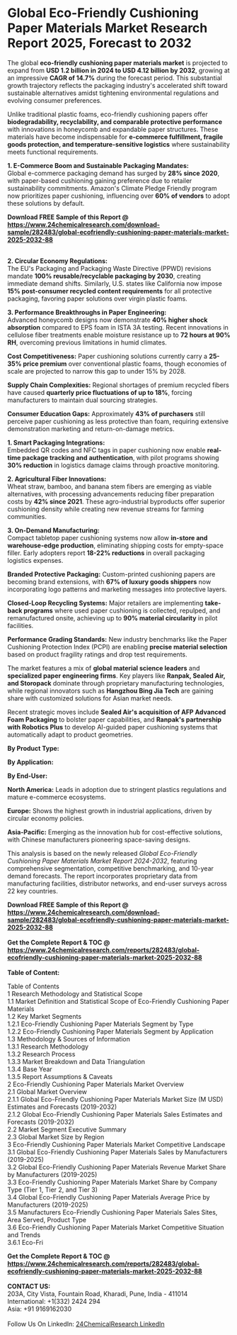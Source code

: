 <h1>Global Eco-Friendly Cushioning Paper Materials Market Research Report 2025, Forecast to 2032</h1><p>The global <strong>eco-friendly cushioning paper materials market</strong> is projected to expand from <strong>USD 1.2 billion in 2024 to USD 4.12 billion by 2032</strong>, growing at an impressive <strong>CAGR of 14.7%</strong> during the forecast period. This substantial growth trajectory reflects the packaging industry's accelerated shift toward sustainable alternatives amidst tightening environmental regulations and evolving consumer preferences.</p><p>Unlike traditional plastic foams, eco-friendly cushioning papers offer <strong>biodegradability, recyclability, and comparable protective performance</strong> with innovations in honeycomb and expandable paper structures. These materials have become indispensable for <strong>e-commerce fulfillment, fragile goods protection, and temperature-sensitive logistics</strong> where sustainability meets functional requirements.</p><p><strong>1. E-Commerce Boom and Sustainable Packaging Mandates:</strong><br>
Global e-commerce packaging demand has surged by <strong>28% since 2020</strong>, with paper-based cushioning gaining preference due to retailer sustainability commitments. Amazon's Climate Pledge Friendly program now prioritizes paper cushioning, influencing over <strong>60% of vendors</strong> to adopt these solutions by default.</p><div><b>Download FREE Sample of this Report @ 
            <a href="https://www.24chemicalresearch.com/download-sample/282483/global-ecofriendly-cushioning-paper-materials-market-2025-2032-88">
            https://www.24chemicalresearch.com/download-sample/282483/global-ecofriendly-cushioning-paper-materials-market-2025-2032-88</a></b></div><br><p><strong>2. Circular Economy Regulations:</strong><br>
The EU's Packaging and Packaging Waste Directive (PPWD) revisions mandate <strong>100% reusable/recyclable packaging by 2030</strong>, creating immediate demand shifts. Similarly, U.S. states like California now impose <strong>15% post-consumer recycled content requirements</strong> for all protective packaging, favoring paper solutions over virgin plastic foams.</p><p><strong>3. Performance Breakthroughs in Paper Engineering:</strong><br>
Advanced honeycomb designs now demonstrate <strong>40% higher shock absorption</strong> compared to EPS foam in ISTA 3A testing. Recent innovations in cellulose fiber treatments enable moisture resistance up to <strong>72 hours at 90% RH</strong>, overcoming previous limitations in humid climates.</p><p><strong>Cost Competitiveness:</strong> Paper cushioning solutions currently carry a <strong>25-35% price premium</strong> over conventional plastic foams, though economies of scale are projected to narrow this gap to under 15% by 2028.</p><p><strong>Supply Chain Complexities:</strong> Regional shortages of premium recycled fibers have caused <strong>quarterly price fluctuations of up to 18%</strong>, forcing manufacturers to maintain dual sourcing strategies.</p><p><strong>Consumer Education Gaps:</strong> Approximately <strong>43% of purchasers</strong> still perceive paper cushioning as less protective than foam, requiring extensive demonstration marketing and return-on-damage metrics.</p><p><strong>1. Smart Packaging Integrations:</strong><br>
Embedded QR codes and NFC tags in paper cushioning now enable <strong>real-time package tracking and authentication</strong>, with pilot programs showing <strong>30% reduction</strong> in logistics damage claims through proactive monitoring.</p><p><strong>2. Agricultural Fiber Innovations:</strong><br>
Wheat straw, bamboo, and banana stem fibers are emerging as viable alternatives, with processing advancements reducing fiber preparation costs by <strong>42% since 2021</strong>. These agro-industrial byproducts offer superior cushioning density while creating new revenue streams for farming communities.</p><p><strong>3. On-Demand Manufacturing:</strong><br>
Compact tabletop paper cushioning systems now allow <strong>in-store and warehouse-edge production</strong>, eliminating shipping costs for empty-space filler. Early adopters report <strong>18-22% reductions</strong> in overall packaging logistics expenses.</p><p><strong>Branded Protective Packaging:</strong> Custom-printed cushioning papers are becoming brand extensions, with <strong>67% of luxury goods shippers</strong> now incorporating logo patterns and marketing messages into protective layers.</p><p><strong>Closed-Loop Recycling Systems:</strong> Major retailers are implementing <strong>take-back programs</strong> where used paper cushioning is collected, repulped, and remanufactured onsite, achieving up to <strong>90% material circularity</strong> in pilot facilities.</p><p><strong>Performance Grading Standards:</strong> New industry benchmarks like the Paper Cushioning Protection Index (PCPI) are enabling <strong>precise material selection</strong> based on product fragility ratings and drop test requirements.</p><p>The market features a mix of <strong>global material science leaders</strong> and <strong>specialized paper engineering firms</strong>. Key players like <strong>Ranpak, Sealed Air, and Storopack</strong> dominate through proprietary manufacturing technologies, while regional innovators such as <strong>Hangzhou Bing Jia Tech</strong> are gaining share with customized solutions for Asian market needs.</p><p>Recent strategic moves include <strong>Sealed Air's acquisition of AFP Advanced Foam Packaging</strong> to bolster paper capabilities, and <strong>Ranpak's partnership with Robotics Plus</strong> to develop AI-guided paper cushioning systems that automatically adapt to product geometries.</p><p><strong>By Product Type:</strong></p><p><strong>By Application:</strong></p><p><strong>By End-User:</strong></p><p><strong>North America:</strong> Leads in adoption due to stringent plastics regulations and mature e-commerce ecosystems.</p><p><strong>Europe:</strong> Shows the highest growth in industrial applications, driven by circular economy policies.</p><p><strong>Asia-Pacific:</strong> Emerging as the innovation hub for cost-effective solutions, with Chinese manufacturers pioneering space-saving designs.</p><p>This analysis is based on the newly released <em>Global Eco-Friendly Cushioning Paper Materials Market Report 2024-2032</em>, featuring comprehensive segmentation, competitive benchmarking, and 10-year demand forecasts. The report incorporates proprietary data from manufacturing facilities, distributor networks, and end-user surveys across 22 key countries.</p><div><b>Download FREE Sample of this Report @ 
            <a href="https://www.24chemicalresearch.com/download-sample/282483/global-ecofriendly-cushioning-paper-materials-market-2025-2032-88">
            https://www.24chemicalresearch.com/download-sample/282483/global-ecofriendly-cushioning-paper-materials-market-2025-2032-88</a></b></div><br><div><b>Get the Complete Report & TOC @ 
            <a href="https://www.24chemicalresearch.com/reports/282483/global-ecofriendly-cushioning-paper-materials-market-2025-2032-88">
            https://www.24chemicalresearch.com/reports/282483/global-ecofriendly-cushioning-paper-materials-market-2025-2032-88</a></b></div><br>
            <b>Table of Content:</b><p>Table of Contents<br />
1 Research Methodology and Statistical Scope<br />
1.1 Market Definition and Statistical Scope of Eco-Friendly Cushioning Paper Materials<br />
1.2 Key Market Segments<br />
1.2.1 Eco-Friendly Cushioning Paper Materials Segment by Type<br />
1.2.2 Eco-Friendly Cushioning Paper Materials Segment by Application<br />
1.3 Methodology & Sources of Information<br />
1.3.1 Research Methodology<br />
1.3.2 Research Process<br />
1.3.3 Market Breakdown and Data Triangulation<br />
1.3.4 Base Year<br />
1.3.5 Report Assumptions & Caveats<br />
2 Eco-Friendly Cushioning Paper Materials Market Overview<br />
2.1 Global Market Overview<br />
2.1.1 Global Eco-Friendly Cushioning Paper Materials Market Size (M USD) Estimates and Forecasts (2019-2032)<br />
2.1.2 Global Eco-Friendly Cushioning Paper Materials Sales Estimates and Forecasts (2019-2032)<br />
2.2 Market Segment Executive Summary<br />
2.3 Global Market Size by Region<br />
3 Eco-Friendly Cushioning Paper Materials Market Competitive Landscape<br />
3.1 Global Eco-Friendly Cushioning Paper Materials Sales by Manufacturers (2019-2025)<br />
3.2 Global Eco-Friendly Cushioning Paper Materials Revenue Market Share by Manufacturers (2019-2025)<br />
3.3 Eco-Friendly Cushioning Paper Materials Market Share by Company Type (Tier 1, Tier 2, and Tier 3)<br />
3.4 Global Eco-Friendly Cushioning Paper Materials Average Price by Manufacturers (2019-2025)<br />
3.5 Manufacturers Eco-Friendly Cushioning Paper Materials Sales Sites, Area Served, Product Type<br />
3.6 Eco-Friendly Cushioning Paper Materials Market Competitive Situation and Trends<br />
3.6.1 Eco-Fri</p><div><b>Get the Complete Report & TOC @ 
            <a href="https://www.24chemicalresearch.com/reports/282483/global-ecofriendly-cushioning-paper-materials-market-2025-2032-88">
            https://www.24chemicalresearch.com/reports/282483/global-ecofriendly-cushioning-paper-materials-market-2025-2032-88</a></b></div><br><b>CONTACT US:</b><br>
            203A, City Vista, Fountain Road, Kharadi, Pune, India - 411014<br>
            International: +1(332) 2424 294<br>
            Asia: +91 9169162030 <br><br>
            Follow Us On LinkedIn: <a href="https://www.linkedin.com/company/24chemicalresearch/">24ChemicalResearch LinkedIn</a>